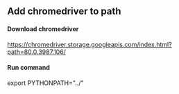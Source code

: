 ## Add chromedriver to path
#### Download chromedriver
https://chromedriver.storage.googleapis.com/index.html?path=80.0.3987.106/
#### Run command
export PYTHONPATH="../"
